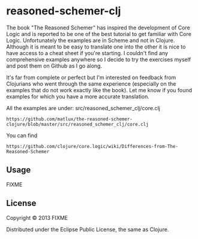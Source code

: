 # reasoned-schemer-clj

The book "The Reasoned Schemer" has inspired the development of Core Logic and is reported to be one of the best tutorial to get familiar with Core Logic. Unfortunately the examples are in Scheme and not in Clojure. Although it is meant to be easy to translate one into the other it is nice to have access to a cheat sheet if you're starting. I couldn't find any comprehensive examples anywhere so I decide to try the exercises myself and post them on Github as I go along.

It's far from complete or perfect but I'm interested on feedback from Clojurians who went through the same experience (especially on the examples that do not work exactly like the book). Let me know if you found examples for which you have a more accurate translation.

All the examples are under: src/reasoned_schemer_clj/core.clj

    https://github.com/matlux/the-reasoned-schemer-clojure/blob/master/src/reasoned_schemer_clj/core.clj

You can find

    https://github.com/clojure/core.logic/wiki/Differences-from-The-Reasoned-Schemer

## Usage

FIXME

## License

Copyright © 2013 FIXME

Distributed under the Eclipse Public License, the same as Clojure.
